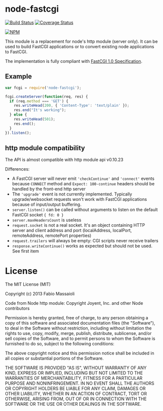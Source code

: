 node-fastcgi
============

[![Build Status](https://api.travis-ci.org/robertgroh/node-fastcgi.svg?branch=integrationTest)](https://travis-ci.org/robertgroh/node-fastcgi)
[![Coverage Status](https://coveralls.io/repos/robertgroh/node-fastcgi/badge.svg?branch=integrationTest)](https://coveralls.io/r/robertgroh/node-fastcgi?branch=integrationTest)

[![NPM](https://nodei.co/npm/node-fastcgi.png?downloads=true)](https://nodei.co/npm/node-fastcgi/)

This module is a replacement for node's http module (server only). It can be used to build FastCGI applications or to convert existing node applications to FastCGI.

The implementation is fully compliant with [FastCGI 1.0 Specification](http://www.fastcgi.com/drupal/node/6?q=node/22).


Example
-------

```javascript
var fcgi = require('node-fastcgi');

fcgi.createServer(function(req, res) {
  if (req.method === 'GET') {
    res.writeHead(200, { 'Content-Type': 'text/plain' });
    res.end("It's working");
  } else {
    res.writeHead(501);
    res.end();
  }
}).listen();
```

http module compatibility
-------------------------

The API is almost compatible with http module api v0.10.23

Differences:
  - A FastCGI server will never emit `'checkContinue'` and `'connect'` events because `CONNECT` method and `Expect: 100-continue` headers should be handled by the front-end http server
  - The `'upgrade'` event is not currently implemented. Typically upgrade/websocket requests won't work with FastCGI applications because of input/output buffering.
  - `server.listen()` can be called without arguments to listen on the default FastCGI socket `{ fd: 0 }`
  - `server.maxHeadersCount` is useless
  - `request.socket` is not a real socket. It's an object containing HTTP server and client address and port (localAddress, localPort, remoteAddress, remotePort properties)
  - `request.trailers` will always be empty: CGI scripts never receive trailers
  - `response.writeContinue()` works as expected but should not be used. See first item

License
=======

The MIT License (MIT)

Copyright (c) 2013 Fabio Massaioli

Code from Node http module:
  Copyright Joyent, Inc. and other Node contributors

Permission is hereby granted, free of charge, to any person obtaining a copy of
this software and associated documentation files (the "Software"), to deal in
the Software without restriction, including without limitation the rights to
use, copy, modify, merge, publish, distribute, sublicense, and/or sell copies of
the Software, and to permit persons to whom the Software is furnished to do so,
subject to the following conditions:

The above copyright notice and this permission notice shall be included in all
copies or substantial portions of the Software.

THE SOFTWARE IS PROVIDED "AS IS", WITHOUT WARRANTY OF ANY KIND, EXPRESS OR
IMPLIED, INCLUDING BUT NOT LIMITED TO THE WARRANTIES OF MERCHANTABILITY, FITNESS
FOR A PARTICULAR PURPOSE AND NONINFRINGEMENT. IN NO EVENT SHALL THE AUTHORS OR
COPYRIGHT HOLDERS BE LIABLE FOR ANY CLAIM, DAMAGES OR OTHER LIABILITY, WHETHER
IN AN ACTION OF CONTRACT, TORT OR OTHERWISE, ARISING FROM, OUT OF OR IN
CONNECTION WITH THE SOFTWARE OR THE USE OR OTHER DEALINGS IN THE SOFTWARE.
